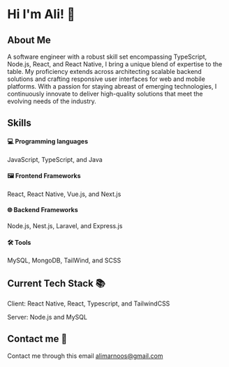 
# Hi I'm Ali! 👋

## About Me
A software engineer with a robust skill set encompassing TypeScript, Node.js, React, and React Native, I bring a unique blend of expertise to the table. My proficiency extends across architecting scalable backend solutions and crafting responsive user interfaces for web and mobile platforms. With a passion for staying abreast of emerging technologies, I continuously innovate to deliver high-quality solutions that meet the evolving needs of the industry.





## Skills

#### 💻 Programming languages 
JavaScript, TypeScript, and Java

#### 🖼️ Frontend Frameworks
React, React Native, Vue.js, and Next.js 

#### 🌐 Backend Frameworks
Node.js, Nest.js, Laravel, and Express.js

#### 🛠️ Tools
MySQL, MongoDB, TailWind, and SCSS

## Current Tech Stack 📚
Client: React Native, React, Typescript, and TailwindCSS

Server: Node.js and MySQL

## Contact me 📇
Contact me through this email alimarnoos@gmail.com

